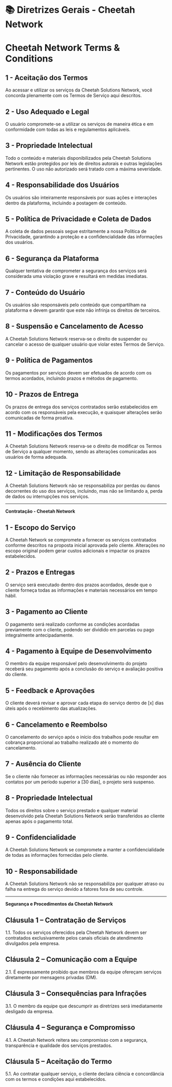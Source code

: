 # 📚 Diretrizes Gerais - Cheetah Network

# Cheetah Network Terms & Conditions

## 1 - Aceitação dos Termos
Ao acessar e utilizar os serviços da Cheetah Solutions Network, você concorda plenamente com os Termos de Serviço aqui descritos.

## 2 - Uso Adequado e Legal
O usuário compromete-se a utilizar os serviços de maneira ética e em conformidade com todas as leis e regulamentos aplicáveis.

## 3 - Propriedade Intelectual
Todo o conteúdo e materiais disponibilizados pela Cheetah Solutions Network estão protegidos por leis de direitos autorais e outras legislações pertinentes. O uso não autorizado será tratado com a máxima severidade.

## 4 - Responsabilidade dos Usuários
Os usuários são inteiramente responsáveis por suas ações e interações dentro da plataforma, incluindo a postagem de conteúdo.

## 5 - Política de Privacidade e Coleta de Dados
A coleta de dados pessoais segue estritamente a nossa Política de Privacidade, garantindo a proteção e a confidencialidade das informações dos usuários.

## 6 - Segurança da Plataforma
Qualquer tentativa de comprometer a segurança dos serviços será considerada uma violação grave e resultará em medidas imediatas.

## 7 - Conteúdo do Usuário
Os usuários são responsáveis pelo conteúdo que compartilham na plataforma e devem garantir que este não infrinja os direitos de terceiros.

## 8 - Suspensão e Cancelamento de Acesso
A Cheetah Solutions Network reserva-se o direito de suspender ou cancelar o acesso de qualquer usuário que violar estes Termos de Serviço.

## 9 - Política de Pagamentos
Os pagamentos por serviços devem ser efetuados de acordo com os termos acordados, incluindo prazos e métodos de pagamento.

## 10 - Prazos de Entrega
Os prazos de entrega dos serviços contratados serão estabelecidos em acordo com os responsáveis pela execução, e quaisquer alterações serão comunicadas de forma proativa.

## 11 - Modificações dos Termos
A Cheetah Solutions Network reserva-se o direito de modificar os Termos de Serviço a qualquer momento, sendo as alterações comunicadas aos usuários de forma adequada.

## 12 - Limitação de Responsabilidade
A Cheetah Solutions Network não se responsabiliza por perdas ou danos decorrentes do uso dos serviços, incluindo, mas não se limitando a, perda de dados ou interrupções nos serviços.

---

**Contratação - Cheetah Network**

## 1 - Escopo do Serviço
A Cheetah Network se compromete a fornecer os serviços contratados conforme descritos na proposta inicial aprovada pelo cliente. Alterações no escopo original podem gerar custos adicionais e impactar os prazos estabelecidos.

## 2 - Prazos e Entregas
O serviço será executado dentro dos prazos acordados, desde que o cliente forneça todas as informações e materiais necessários em tempo hábil.

## 3 - Pagamento ao Cliente
O pagamento será realizado conforme as condições acordadas previamente com o cliente, podendo ser dividido em parcelas ou pago integralmente antecipadamente.

## 4 - Pagamento à Equipe de Desenvolvimento
O membro da equipe responsável pelo desenvolvimento do projeto receberá seu pagamento após a conclusão do serviço e avaliação positiva do cliente.

## 5 - Feedback e Aprovações
O cliente deverá revisar e aprovar cada etapa do serviço dentro de [x] dias úteis após o recebimento das atualizações.

## 6 - Cancelamento e Reembolso
O cancelamento do serviço após o início dos trabalhos pode resultar em cobrança proporcional ao trabalho realizado até o momento do cancelamento.

## 7 - Ausência do Cliente
Se o cliente não fornecer as informações necessárias ou não responder aos contatos por um período superior a [30 dias], o projeto será suspenso.

## 8 - Propriedade Intelectual
Todos os direitos sobre o serviço prestado e qualquer material desenvolvido pela Cheetah Solutions Network serão transferidos ao cliente apenas após o pagamento total.

## 9 - Confidencialidade
A Cheetah Solutions Network se compromete a manter a confidencialidade de todas as informações fornecidas pelo cliente.

## 10 - Responsabilidade
A Cheetah Solutions Network não se responsabiliza por qualquer atraso ou falha na entrega do serviço devido a fatores fora de seu controle.

---

**Segurança e Procedimentos da Cheetah Network**

## Cláusula 1 – Contratação de Serviços
1.1. Todos os serviços oferecidos pela Cheetah Network devem ser contratados exclusivamente pelos canais oficiais de atendimento divulgados pela empresa.

## Cláusula 2 – Comunicação com a Equipe
2.1. É expressamente proibido que membros da equipe ofereçam serviços diretamente por mensagens privadas (DM).

## Cláusula 3 – Consequências para Infrações
3.1. O membro da equipe que descumprir as diretrizes será imediatamente desligado da empresa.

## Cláusula 4 – Segurança e Compromisso
4.1. A Cheetah Network reitera seu compromisso com a segurança, transparência e qualidade dos serviços prestados.

## Cláusula 5 – Aceitação do Termo
5.1. Ao contratar qualquer serviço, o cliente declara ciência e concordância com os termos e condições aqui estabelecidos.
